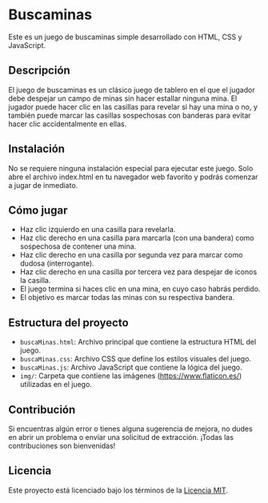 # Buscaminas

Este es un juego de buscaminas simple desarrollado con HTML, CSS y JavaScript.

## Descripción

El juego de buscaminas es un clásico juego de tablero en el que el jugador debe despejar un campo de minas sin hacer estallar ninguna mina. 
El jugador puede hacer clic en las casillas para revelar si hay una mina o no, y también puede marcar las casillas sospechosas con banderas para evitar hacer clic accidentalmente en ellas.

## Instalación

No se requiere ninguna instalación especial para ejecutar este juego. Solo abre el archivo index.html en tu navegador web favorito y podrás comenzar a jugar de inmediato.

## Cómo jugar

- Haz clic izquierdo en una casilla para revelarla.
- Haz clic derecho en una casilla para marcarla (con una bandera) como sospechosa de contener una mina.
- Haz clic derecho en una casilla por segunda vez para marcar como dudosa (interrogante).
- Haz clic derecho en una casilla por tercera vez para despejar de iconos la casilla.
- El juego termina si haces clic en una mina, en cuyo caso habrás perdido.
- El objetivo es marcar todas las minas con su respectiva bandera.

## Estructura del proyecto

- `buscaMinas.html`: Archivo principal que contiene la estructura HTML del juego.
- `buscaMinas.css`: Archivo CSS que define los estilos visuales del juego.
- `buscaMinas.js`: Archivo JavaScript que contiene la lógica del juego.
- `img/`: Carpeta que contiene las imágenes (https://www.flaticon.es/) utilizadas en el juego. 

## Contribución

Si encuentras algún error o tienes alguna sugerencia de mejora, no dudes en abrir un problema o enviar una solicitud de extracción. ¡Todas las contribuciones son bienvenidas!

## Licencia

Este proyecto está licenciado bajo los términos de la [Licencia MIT](https://opensource.org/licenses/MIT).


